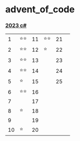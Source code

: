 # advent_of_code

### [2023 c\#](2023/dotnet)

|     |      |     |      |     |     |
| --- | ---- | --- | ---- | --- | --- |
| 1   | ⭐⭐ | 11  | ⭐⭐ | 21  |     |
| 2   | ⭐⭐ | 12  | ⭐   | 22  |     |
| 3   | ⭐⭐ | 13  |      | 23  |     |
| 4   | ⭐⭐ | 14  |      | 24  |     |
| 5   | ⭐   | 15  |      | 25  |     |
| 6   | ⭐⭐ | 16  |      |     |     |
| 7   |      | 17  |      |     |     |
| 8   | ⭐   | 18  |      |     |     |
| 9   |      | 19  |      |     |     |
| 10  | ⭐   | 20  |      |     |     |
